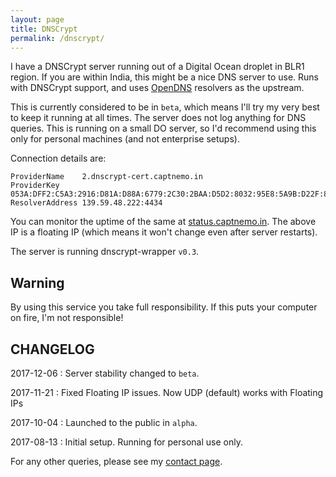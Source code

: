 ```yaml
---
layout: page
title: DNSCrypt
permalink: /dnscrypt/
---
```


I have a DNSCrypt server running out of a Digital Ocean droplet in BLR1 region. If you are within India, this might be a nice DNS server to use. Runs with DNSCrypt support, and uses [OpenDNS](https://use.opendns.com/) resolvers as the upstream.

This is currently considered to be in `beta`, which means I'll try my very best to keep it running at all times. The server does not log anything for DNS queries. This is running on a small DO server, so I'd recommend using this only for personal machines (and not enterprise setups).

Connection details are:

```
ProviderName    2.dnscrypt-cert.captnemo.in
ProviderKey     053A:DFF2:C5A3:2916:D81A:D88A:6779:2C30:2BAA:D5D2:8032:95E8:5A9B:D22F:8687:1E10
ResolverAddress 139.59.48.222:4434
```

You can monitor the uptime of the same at [status.captnemo.in](https://status.captnemo.in/). The above IP is a floating IP (which means it won't change even after server restarts).

The server is running dnscrypt-wrapper `v0.3`.

## Warning

By using this service you take full responsibility. If this puts your computer on fire, I'm not responsible!

## CHANGELOG

2017-12-06
: Server stability changed to `beta`.

2017-11-21
: Fixed Floating IP issues. Now UDP (default) works with Floating IPs

2017-10-04
: Launched to the public in `alpha`.

2017-08-13
: Initial setup. Running for personal use only.

For any other queries, please see my [contact page](/contact/).
